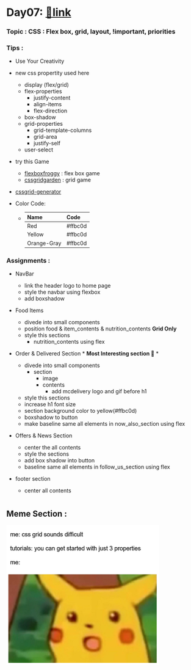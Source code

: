 # Day07: [🔗link](https://devs-nest.github.io/frontend-assignments/Day07/)

### Topic : CSS : Flex box, grid, layout, !important, priorities

### Tips :

- Use Your Creativity
- new css propertity used here

  - display (flex/grid)
  - flex-properties
    - justify-content
    - align-items
    - flex-direction
  - box-shadow
  - grid-properties
    - grid-template-columns
    - grid-area
    - justify-self
  - user-select

- try this Game

  - [flexboxfroggy](https://flexboxfroggy.com/) : flex box game
  - [cssgridgarden](https://cssgridgarden.com/) : grid game

- [cssgrid-generator](https://cssgrid-generator.netlify.app/)

- Color Code:
  - | Name        | Code    |
    | ----------- | ------- |
    | Red         | #ffbc0d |
    | Yellow      | #ffbc0d |
    | Orange-Gray | #ffbc0d |

### Assignments :

- NavBar

  - link the header logo to home page
  - style the navbar using flexbox
  - add boxshadow

- Food Items

  - divede into small components
  - position food & item_contents & nutrition_contents **Grid Only**
  - style this sections
    - nutrition_contents using flex

- Order & Delivered Section * **Most Interesting section 🧐** *

  - divede into small components
    - section
      - image
      - contents
        - add mcdelivery logo and gif before h1
  - style this sections
  - increase h1 font size
  - section background color to yellow(#ffbc0d)
  - boxshadow to button
  - make baseline same all elements in now_also_section using flex

- Offers & News Section

  - center the all contents
  - style the sections
  - add box shadow into button
  - baseline same all elements in follow_us_section using flex

- footer section
  - center all contents

#

## Meme Section :

<img src='../assets/meme/meme-cssgrid3.png' width="400"/>
